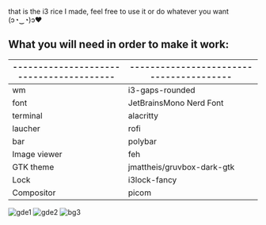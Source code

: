 that is the i3 rice I made, feel free to use it or do whatever you want  (ɔ◔‿◔)ɔ♥ 


## What you will need in order to make it work:

| ---------------------------------------- | ---------------------------------------- |
| ---------------------------------------- | ---------------------------------------- |
| wm                                       | i3-gaps-rounded                          |
| font                                     | JetBrainsMono Nerd Font                  |
| terminal                                 | alacritty                                |
| laucher                                  | rofi                                     |
| bar                                      | polybar                                  |
| Image viewer                             | feh                                      |
| GTK theme                                | jmattheis/gruvbox-dark-gtk               |
| Lock                                     | i3lock-fancy                             |
| Compositor                               | picom                                    |

![gde1](https://user-images.githubusercontent.com/96692294/177333622-22fc8d0f-dce7-4e94-b8ce-489d16240cd5.png)
![gde2](https://user-images.githubusercontent.com/96692294/177333628-95b34028-1776-4054-ab18-1fa6761c0203.png)
![bg3](https://user-images.githubusercontent.com/96692294/177338324-e9b6aeb4-414d-47e7-8399-cfb1d54387f8.png)
